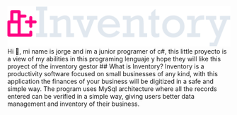<div style="text-align:center">
  <img src ="Logo_Inv_alt.png "/>
</div>
Hi 👋, mi name is jorge and im a junior programer of c#, this little proyecto is a view of my abilities in this programing lenguaje y hope they will like this proyect of the inventory gestor 
## What is Inventory?
Inventory is a productivity software focused on small businesses of any kind, with this application the finances of your business will be digitized in a safe and simple way. The program uses MySql architecture where all the records entered can be verified in a simple way, giving users better data management and inventory of their business.
